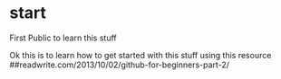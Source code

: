 # start
First Public to learn this stuff

Ok this is to learn how to get started with this stuff
using this resource
##readwrite.com/2013/10/02/github-for-beginners-part-2/

